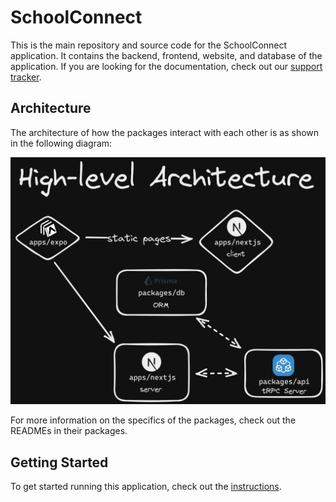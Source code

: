 # SchoolConnect

This is the main repository and source code for the SchoolConnect application. It contains the backend, frontend, website, and database of the application. If you are looking for the documentation, check out our [support tracker](https://github.com/Yash-Singh1/schoolconnect-support-tracker).

## Architecture

The architecture of how the packages interact with each other is as shown in the following diagram:

![Architecture Diagram](./docs/highlevel.png)

For more information on the specifics of the packages, check out the READMEs in their packages.

## Getting Started

To get started running this application, check out the [instructions](./INSTRUCTIONS.md).
